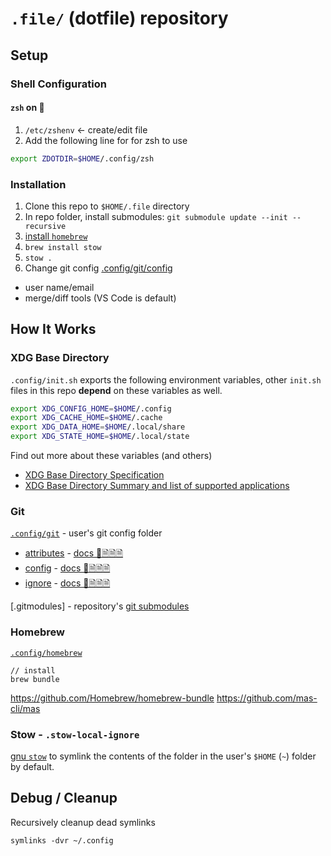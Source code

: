 # `.file/` (dotfile) repository

## Setup

### Shell Configuration

#### `zsh` on 󰀵

1. `/etc/zshenv` <- create/edit file
1. Add the following line for for zsh to use

```sh
export ZDOTDIR=$HOME/.config/zsh
```

### Installation

1. Clone this repo to `$HOME/.file` directory
1. In repo folder, install submodules: `git submodule update --init --recursive`
1. [install `homebrew`](https://docs.brew.sh/Installation)
1. `brew install stow`
1. `stow .`
1. Change git config [.config/git/config](.config/git/config)

- user name/email
- merge/diff tools (VS Code is default)

## How It Works

### XDG Base Directory

`.config/init.sh` exports the following environment variables, other `init.sh` files in this repo **depend** on these variables as well.

```sh
export XDG_CONFIG_HOME=$HOME/.config
export XDG_CACHE_HOME=$HOME/.cache
export XDG_DATA_HOME=$HOME/.local/share
export XDG_STATE_HOME=$HOME/.local/state
```

Find out more about these variables (and others)

- [XDG Base Directory Specification](https://specifications.freedesktop.org/basedir-spec/basedir-spec-latest.html)
- [XDG Base Directory Summary and list of supported applications](https://wiki.archlinux.org/title/XDG_Base_Directory)

### Git

[`.config/git`](.config/git) - user's git config folder

- [attributes](.config/git/attributes) - [docs 📕🗎🗎🗎](https://git-scm.com/docs/gitattributes)
- [config](.config/git/config) - [docs 📕🗎🗎🗎](https://git-scm.com/docs/git-config)
- [ignore](.config/git/ignore) - [docs 📕🗎🗎🗎](https://git-scm.com/docs/gitignore)

[.gitmodules] - repository's [git submodules](https://git-scm.com/docs/submodule)

### Homebrew

[`.config/homebrew`](.config/homebrew)

```console
// install
brew bundle
```

<https://github.com/Homebrew/homebrew-bundle>
<https://github.com/mas-cli/mas>

### Stow - `.stow-local-ignore`

[gnu `stow`](<https://www.gnu.org/software/stow/manual/stow.html>) to symlink the contents of the folder in the user's `$HOME` (`~`) folder by default.

## Debug / Cleanup

Recursively cleanup dead symlinks

```console
symlinks -dvr ~/.config
```
